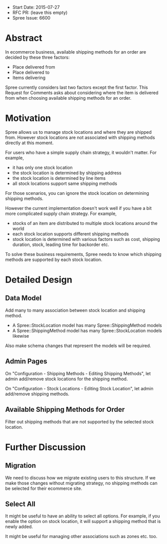- Start Date: 2015-07-27
- RFC PR: (leave this empty)
- Spree Issue: 6600

# Abstract

In ecommerce business, available shipping methods for an order are decided by
these three factors:

- Place delivered from
- Place delivered to
- Items delivering

Spree currently considers last two factors except the first factor.
This Request for Comments asks about considering where the item is delivered from
when choosing available shipping methods for an order.

# Motivation

Spree allows us to manage stock locations and where they are shipped from.
However stock locations are not associated with shipping methods
directly at this moment.

For users who have a simple supply chain strategy, it wouldn't matter.
For example,

- it has only one stock location
- the stock location is determined by shipping address
- the stock location is determined by line items
- all stock locations support same shipping methods

For those scenarios, you can ignore the stock location on determining shipping
methods.

However the current implementation doesn't work well if you have a bit more
complicated supply chain strategy.
For example,

- stocks of an item are distributed to multiple stock locations around the world
- each stock location supports different shipping methods
- stock location is determined with various factors such as cost, shipping
  duration, stock, leading time for backorder etc.

To solve these business requirements, Spree needs to know which shipping methods
are supported by each stock location.

# Detailed Design

## Data Model

Add many to many association between stock location and shipping method.

- A Spree::StockLocation model has many Spree::ShippingMethod models
- A Spree::ShippingMethod model has many Spree::StockLocation models likewise

Also make schema changes that represent the models will be required.

## Admin Pages

On "Configuration - Shipping Methods - Editing Shipping Methods", let admin
add/remove stock locations for the shipping method.

On "Configuration - Stock Locations - Editing Stock Location", let admin
add/remove shipping methods.

## Available Shipping Methods for Order

Filter out shipping methods that are not supported by the selected stock
location.


# Further Discussion

## Migration

We need to discuss how we migrate existing users to this structure. If we make
those changes without migrating strategy, no shipping methods can be selected
for their ecommerce site.

## Select All

It might be useful to have an ability to select all options. For example, if you
enable the option on stock location, it will support a shipping method that is
newly added.

It might be useful for managing other associations such as zones etc. too.


